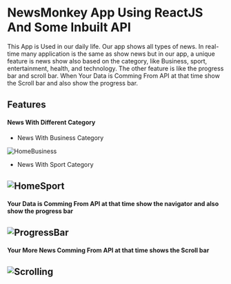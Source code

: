 
# NewsMonkey App Using ReactJS And Some Inbuilt API

This App is Used in our daily life. Our app shows all types of news. In real-time many application is the same as show news but in our app, a unique feature is news show also based on the category, like Business, sport, entertainment, health, and technology. The other feature is like the progress bar and scroll bar. When Your Data is Comming From API at that time show the Scroll bar and also show the progress bar.
## Features

#### News With Different Category
- News With Business Category

![HomeBusiness](https://user-images.githubusercontent.com/80502799/215190796-c1919393-9029-4698-b6c6-f79a45c8e62b.png)


- News With Sport Category

![HomeSport](https://user-images.githubusercontent.com/80502799/215190804-fb058b52-21f2-40a5-ba04-ca78b15deb02.png)
-

#### Your Data is Comming From API at that time show the navigator and also show the progress bar
![ProgressBar](https://user-images.githubusercontent.com/80502799/215190813-03904566-2551-49cb-baf2-cb4e9446c8e9.png)
-

#### Your More News Comming From API at that time shows the Scroll bar
![Scrolling](https://user-images.githubusercontent.com/80502799/215190817-25a90e99-7b32-4b3f-8913-48da9eab77cf.png)
-
